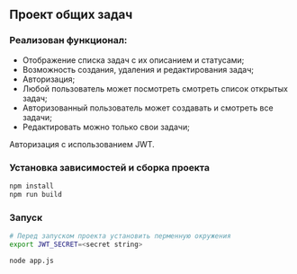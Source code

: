 ## Проект общих задач

### Реализован функционал:

- Отображение списка задач с их описанием и статусами;
- Возможность создания, удаления и редактирования задач;
- Авторизация;
- Любой пользователь может посмотреть смотреть список открытых задач;
- Авторизованный пользователь может создавать и смотреть все задачи;
- Редактировать можно только свои задачи;

Авторизация с использованием JWT.

### Установка зависимостей и сборка проекта

```bash
npm install
npm run build
```

### Запуск

```bash
# Перед запуском проекта установить перменную окружения
export JWT_SECRET=<secret string>

node app.js
```
